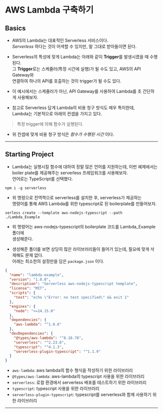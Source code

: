 # AWS Lambda 구축하기

<h2>Basics</h2>

- AWS의 Lambda는 대표적인 Serverless 서비스이다.  
  _Serverless_ 하다는 것이 어색할 수 있지만, 말 그대로 받아들이면 된다.

- Serverless의 특성에 맞게 Lambda는 아래와 같이 **Trigger**를 발생시켰을 때 수행된다.  
  그 **Trigger**로는 스케쥴러(특정 시간에 실행)가 될 수도 있고, AWS의 API Gateway와  
  연결하여 하나의 API를 호출하는 것이 trigger가 될 수도 있다.

- 이 예시에서는 스케쥴러가 아닌, API Gateway를 사용하여 Lambda를 초 간단하게 사용해보자.

- 참고로 Serverless 답게 Lambda의 비용 청구 방식도 매우 특이한데,  
  Lambda는 기본적으로 아래의 컨셉을 가지고 있다.

> 특정 trigger에 의해 함수가 실행된다.

- 위 컨셉에 맞게 비용 청구 방식은 _함수가 수행된 시간_ 이다.

<hr/>

<h2>Starting Project</h2>

- Lambda는 실행시킬 함수에 대하여 정말 많은 언어를 지원하는데, 이번 예제에서는  
  boiler plate를 제공해주는 serverless 프레임워크를 사용해보자.  
  언어로는 TypeScript를 선택했다.

```
npm i -g serverless
```

- 위 명령으로 전역젹으로 serverless를 설치한 후, serverless가 제공하는  
  명령어를 통해 AWS Lambda를 위한 typescript로 된 boilerplate를 만들어보자.

```
serless create --template aws-nodejs-typescript --path ./Lambda_Example
```

- 위 명령어는 aws-nodejs-typescript의 boilerplate 코드를 Lambda_Example 폴더에  
  생성해준다.

- 생성해준 폴더를 보면 상당히 많은 라이브러리들이 들어가 있는데, 필요에 맞게 삭제해도 문제 없다.  
  아래는 최소한의 설정만을 담은 `package.json` 이다.

```json
{
  "name": "lambda-example",
  "version": "1.0.0",
  "description": "Serverless aws-nodejs-typescript template",
  "license": "MIT",
  "scripts": {
    "test": "echo \"Error: no test specified\" && exit 1"
  },
  "engines": {
    "node": ">=14.15.0"
  },
  "dependencies": {
    "aws-lambda": "^1.0.6"
  },
  "devDependencies": {
    "@types/aws-lambda": "^8.10.78",
    "serverless": "^2.23.0",
    "typescript": "^4.1.3",
    "serverless-plugin-typescript": "^1.1.9"
  }
}
```

- `aws-lambda`: aws lambda의 함수 형식을 작성하기 위한 라이브러리
- `@types/aws-lambda`: aws-lambda의 typescript 사용을 위한 라이브러리
- `serverless`: 로컬 환경에서 serverless 배포를 테스트하기 위한 라이브러리
- `typescript`: typescript 사용을 위한 라이브러리
- `serverless-plugin-typescript`: typescript를 serverless와 함께 사용하기 위한 라이브러리

<hr/>
